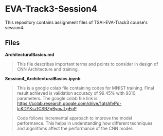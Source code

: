 # EVA-Track3-Session4
This repository contains assignment files of TSAI-EVA-Track3 course's session4.


## Files

**ArchitecturalBasics.md**
> This file describes important terms and points to consider in design of CNN Architecture and training.

**Session4_ArchitecturalBasics.ipynb**
> This is a google colab file containing codes for MNIST training. Final result achieved is validation accuracy of 99.45% with 9310 parameters. The google colab file link is https://colab.research.google.com/drive/1qtshfvPd-lcKDYKszfCSBZgBymJLgEpP 

>  Code follows incremental approach to improve the model performance. This helps in understanding how different techniques and algorithms affect the performance of the CNN model.
 
